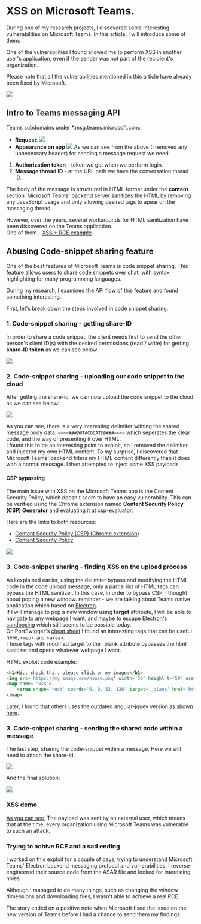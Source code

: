 # XSS on Microsoft Teams.

During one of my research projects, I discovered some interesting vulnerabilities on Microsoft Teams. In this article, I will introduce some of them.

One of the vulnerabilities I found allowed me to perform XSS in another user's application, even if the sender was not part of the recipient's organization.

Please note that all the vulnerabilities mentioned in this article have already been fixed by Microsoft.
<p></p><img src="imgs/xss_demo.gif">

## Intro to Teams messaging API

Teams subdomains under *.msg.teams.microsoft.com:
- **Request**:
<img src="imgs/simple_msg_req.png"></img>   
- **Appearance on app**
<img src="imgs/simple_msg_res.png"></img>
As we can see from the above (I removed any unnecessary header) for sending a message request we need:
1. **Authorization token** - token we get when we perform login.
2. **Message thread ID** - at the URL path we have the conversation thread ID.
   
The body of the message is structured in HTML format under the **content** section. Microsoft Teams' backend server sanitizes the HTML by removing any JavaScript usage and only allowing desired tags to apear on the massaging thread.

However, over the years, several workarounds for HTML sanitization have been discovered on the Teams application.  
One of them - [XSS + RCE example](https://github.com/oskarsve/ms-teams-rce/blob/main/README.md).  

## Abusing Code-snippet sharing feature

One of the best features of Microsoft Teams is code snippet sharing. This feature allows users to share code snippets over chat, with syntax highlighting for many programming languages.

During my research, I examined the API flow of this feature and found something interesting.

First, let's break down the steps involved in code snippet sharing.

### 1. Code-snippet sharing - getting share-ID

In order to share a code snippet, the client needs first to send the other person's client ID(s) with the desired permissions (read / write) for getting **share-ID token** as we can see below:  

<img src="imgs/getting_share_id.png"></img>
   
### 2. Code-snippet sharing - uploading our code snippet to the cloud

After getting the share-id, we can now upload the code snippet to the cloud as we can see below:  

<img src="imgs/code_share.png"></img>
    
As you can see, there is a very interesting delimiter withing the shared message body data: ```~~~~###@@TACOCAT@@###~~~~``` which seperates the clear code, and the way of presenting it over HTML.  
I found this to be an interesting point to exploit, so I removed the delimiter and injected my own HTML content.
To my surprise, I discovered that Microsoft Teams' backend filters my HTML content differently than it does with a normal message. I then attempted to inject some XSS payloads.  

#### CSP bypassing
The main issue with XSS on the Microsoft Teams app is the Content Security Policy, which doesn't seem to have an easy vulnerability. This can be verified using the Chrome extension named **Content Security Policy (CSP) Generator** and evaluating it at csp-evaluator.

Here are the links to both resources:

- [Content Security Policy (CSP) (Chrome extension)](https://chrome.google.com/webstore/detail/content-security-policy-c/ahlnecfloencbkpfnpljbojmjkfgnmdc)
- [Content Security Policy](https://developer.mozilla.org/en-US/docs/Web/HTTP/CSP) 
  
<img src="imgs/scp_list.png"></img>

### 3. Code-snippet sharing - finding XSS on the upload process

As I explained earlier, using the delimiter bypass and modifying the HTML code in the code upload message, only a partial list of HTML tags can bypass the HTML sanitizer.
In this case, in order to bypass CSP, I thought about poping a new window. reminder - we are talking about Teams native application which based on [Electron](https://www.electronjs.org/).  
If I will manage to pop a new window using **target** attribute, I will be able to navigate to any webpage I want, and maybe to [escape Electron's sandboxing](https://book.hacktricks.xyz/network-services-pentesting/pentesting-web/xss-to-rce-electron-desktop-apps) which still seems to be possible today.  
On PortSwigger's [cheat sheet](https://portswigger.net/web-security/cross-site-scripting/cheat-sheet#set-windowname-via-usemap-attribute-in-a-img-tag) I found an interesting tags that can be useful here, ```<map> and <area>```.  
Those tags with modified target to the _blank attribute bypasses the html sanitizer and opens whatever webpage I want. 

HTML exploit code example:  
```HTML
<h1>Hi.. check thi.. please click on my image:</h1>
<img src= https://my_image.com/house.png' width='50' heighl t='50' usemap='#xss'>
<map name= 'xss'>
    <area shape='rect' coords='0, 0, 82, 126' target='_blank' href='http://my_malicious_domain.com'>
</map>
```

Later, I found that others uses the outdated angular-jquey version [as shown here](https://medium.com/@numanturle/microsoft-teams-stored-xss-bypass-csp-8b4a7f5fccbf#:~:text=The%20angular%20version%20I%20saw%20was%20outdated%20(%201.5.14%20).%20I%20knew%20now%20that%20I%20could%20pass%20the%20CSP%20with%20this%20version%E2%80%99s%20vulnerabilities%2C%20which%20started%20my%20journey%20on%20some%20local%20tests.%20Later%2C%20I%20saw%20that%20I%20was%20able%20to%20receive%20alerts%20successfully).

### 3. Code-snippet sharing - sending the shared code within a message
The last step, sharing the code-snippet within a message.
Here we will need to attach the share-id.  

<img src="imgs/sending_shared_code.png"></img>
  
And the final solution:  

<img src="imgs/shared_code_res.png"></img>

### XSS demo
[As you can see](imgs/xss_demo.gif), The payload was sent by an external user, which means that at the time, every organization using Microsoft Teams was vulnerable to such an attack.  

### Trying to achive RCE and a sad ending

I worked on this exploit for a couple of days, trying to understand Microsoft Teams' Electron backend messaging protocol and vulnerabilities. I reverse-engineered their source code from the ASAR file and looked for interesting holes.

Although I managed to do many things, such as changing the window dimensions and downloading files, I wasn't able to achieve a real RCE.

The story ended on a positive note when Microsoft fixed the issue on the new version of Teams before I had a chance to send them my findings.
